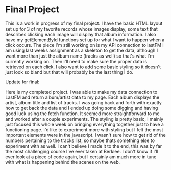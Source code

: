 # Final Project
This is a work in progress of my final project. I have the basic
HTML layout set up for 3 of my favorite records whose images display, some text
that describes clicking each image will display that album information.
I also have my getElementById functions set up for what I want to happen when
a click occurs. The piece I'm still working on is my API connection to lastFM
I am using last weeks assignment as a skeleton to get the data, although I want
more than just the album name (tracks as well) so that's what I'm currently working on.
Then I'll need to make sure the proper data is retrieved on each click. I also want to add
some basic styling so it doesn't just look so bland but that will probably be the last thing I do.

Update for final:

Here is my completed project. I was able to make my data connection to LastFM and return
album/artist data to my page. Each album displays the artist, album title and list of tracks. 
I was going back and forth with exactly how to get back the data and I ended up doing some digging and having good luck using 
the fetch function. It seemed more straightforward to me and worked after a couple experiments. The styling is pretty basic, I mainly
just focused this whole week on bringing everything together just to have a functioning page. I'd like to experiment more with styling but
I felt the most important elements were in the javascript. I wasn't sure how to get rid of the numbers pertaining to the tracks list, so maybe thats something else to experiment with as well. I can't believe I made it to the end, this was by far the most challenging course
I've ever taken at Berklee. I don't know if I'll ever look at a piece of code again, but I certainly am much more in tune with what is 
happening behind the scenes on the web.
